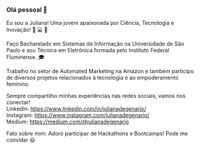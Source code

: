 ### Olá pessoal 👋

Eu sou a Juliana! Uma jovem apaixonada por Ciência, Tecnologia e Inovação! :woman: :computer: :purple_heart:

Faço Bacharelado em Sistemas de Informação na Universidade de São Paulo e sou Técnica em Eletrônica formada pelo Instituto Federal Fluminense. :mortar_board:

Trabalho no setor de Automated Marketing na Amazon e também participo de diversos projetos relacionados à tecnologia e ao empoderamento feminino.

Sempre compartilho minhas experiências nas redes sociais, vamos nos conectar!
<br/>Linkedin: https://www.linkedin.com/in/julianadegenario/
<br/>Instagram: https://www.instagram.com/julianadegenario/
<br/>Medium: https://medium.com/@julianadegenario

Fato sobre mim: Adoro participar de Hackathons e Bootcamps! Pode me convidar :smiley:

<!--
**judegenario/judegenario** is a ✨ _special_ ✨ repository because its `README.md` (this file) appears on your GitHub profile.

Here are some ideas to get you started:

- 🔭 I’m currently working on ...
- 🌱 I’m currently learning ...
- 👯 I’m looking to collaborate on ...
- 🤔 I’m looking for help with ...
- 💬 Ask me about ...
- 📫 How to reach me: ...
- 😄 Pronouns: ...
- ⚡ Fun fact: ...
-->
